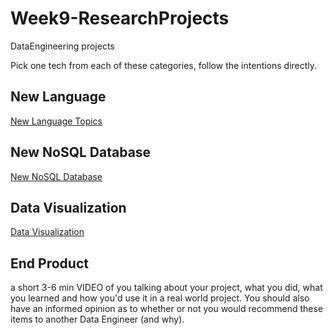 # Week9-ResearchProjects
DataEngineering projects

Pick one tech from each of these categories, follow the intentions directly.

## New Language

[New Language Topics](lang.md)

## New NoSQL Database

[New NoSQL Database](dbs.md)

## Data Visualization

[Data Visualization](vis.md)

## End Product

a short 3-6 min VIDEO of you talking about your project, what you did, what you learned and how you'd use it in a real world project. You should also have an informed opinion as to whether or not you would recommend these items to another Data Engineer (and why).
